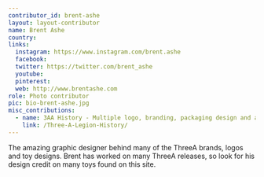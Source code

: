 ```yaml
---
contributor_id: brent-ashe
layout: layout-contributor
name: Brent Ashe
country: 
links:
  instagram: https://www.instagram.com/brent.ashe
  facebook:
  twitter: https://twitter.com/brent_ashe
  youtube:
  pinterest: 
  web: http://www.brentashe.com
role: Photo contributor
pic: bio-brent-ashe.jpg
misc_contributions:
  - name: 3AA History - Multiple logo, branding, packaging design and art direction credits.
    link: /Three-A-Legion-History/
---
```

The amazing graphic designer behind many of the ThreeA brands, logos and toy designs. Brent has worked on many ThreeA releases, so look for his design credit on many toys found on this site.
